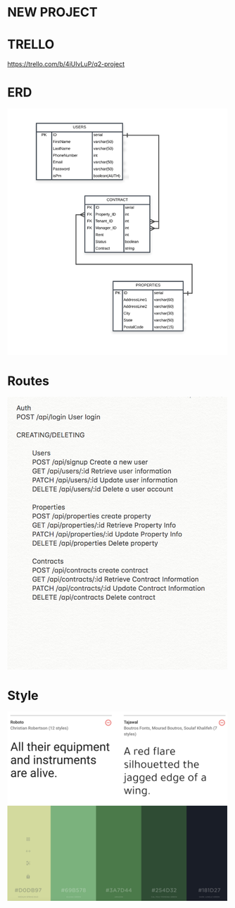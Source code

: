 # NEW PROJECT

# TRELLO
https://trello.com/b/4iUIvLuP/q2-project

# ERD
<img src="./readImg/ERD.png" width="500"/>

# Routes
<img src="./readImg/Routes.png" width="500"/>

# Style
<img src="./readImg/fonts.png" width="500"/>
<img src="./readImg/colors.png" width="500"/>
